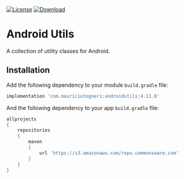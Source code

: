 [![License](https://img.shields.io/badge/license-MIT-green.svg)](https://github.com/mauriciotogneri/androidutils/blob/master/LICENSE.md)
[![Download](https://api.bintray.com/packages/mauriciotogneri/maven/androidutils/images/download.svg)](https://bintray.com/mauriciotogneri/maven/androidutils/_latestVersion)

# Android Utils
A collection of utility classes for Android.

## Installation
Add the following dependency to your module `build.gradle` file:

```groovy
implementation 'com.mauriciotogneri:androidutils:4.11.0'
```

And the following dependency to your app `build.gradle` file:

```groovy
allprojects
{
    repositories
    {
        maven
        {
            url 'https://s3.amazonaws.com/repo.commonsware.com'
        }
    }
}
```